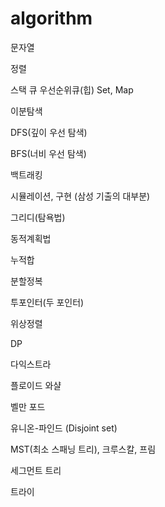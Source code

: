 # algorithm

문자열

정렬

스택
큐
우선순위큐(힙)
Set, Map

이분탐색

DFS(깊이 우선 탐색)

BFS(너비 우선 탐색)

백트래킹

시뮬레이션, 구현 (삼성 기출의 대부분)

그리디(탐욕법)

동적계획법

누적합

분할정복

투포인터(두 포인터)

위상정렬

DP

다익스트라

플로이드 와샬

벨만 포드

유니온-파인드 (Disjoint set)

MST(최소 스패닝 트리), 크루스칼, 프림

세그먼트 트리

트라이
